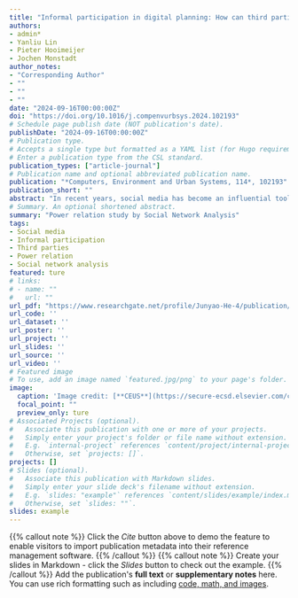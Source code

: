 ```yaml
---
title: "Informal participation in digital planning: How can third parties use social media to shift power relations in planning?"
authors:
- admin*
- Yanliu Lin
- Pieter Hooimeijer
- Jochen Monstadt
author_notes:
- "Corresponding Author"
- ""
- ""
- ""
date: "2024-09-16T00:00:00Z"
doi: "https://doi.org/10.1016/j.compenvurbsys.2024.102193"
# Schedule page publish date (NOT publication's date).
publishDate: "2024-09-16T00:00:00Z"
# Publication type.
# Accepts a single type but formatted as a YAML list (for Hugo requirements).
# Enter a publication type from the CSL standard.
publication_types: ["article-journal"]
# Publication name and optional abbreviated publication name.
publication: "*Computers, Environment and Urban Systems, 114*, 102193"
publication_short: ""
abstract: "In recent years, social media has become an influential tool for engaging various participants and facilitating inclusivity in digital planning. While many studies highlight local governments' use of social media for formal participation, limited research assesses its impact on power dynamics in informal participation. This study aims to fill the gap by identifying key features of social media that facilitate informal participation and applying Castells' four forms of network power to understand power dynamics among civil society, journalism, citizens, and governments in planning processes. It also develops a novel mixed-methods approach that combines social media scraping, social network analysis (SNA), semi-structured interviews, and field observation. This approach is applied to investigate the Enning Road regeneration project in Guangzhou as a case study. Analyzing data from China's Weibo, the study reveals network disputes across three dimensions: graph, community, and network statistics. Hyperlink-Induced Topic Search (HITS) and community detection results suggest that civil society and journalism have substantial networked power as they strategically utilize social media to promote collaboration, mobilize citizens, and foster communities. They also excise network-making power by switching online and offline networks, thereby transmitting online debate to a wide range of audiences and compelling local governments to shift planning priorities from demolitions to preservation."
# Summary. An optional shortened abstract.
summary: "Power relation study by Social Network Analysis"
tags:
- Social media
- Informal participation
- Third parties
- Power relation
- Social network analysis
featured: ture
# links:
# - name: ""
#   url: ""
url_pdf: "https://www.researchgate.net/profile/Junyao-He-4/publication/384113463_Informal_participation_in_digital_planning_How_can_third_parties_use_social_media_to_shift_power_relations_in_planning/links/66eb50596b101f6fa4f0acd7/Informal-participation-in-digital-planning-How-can-third-parties-use-social-media-to-shift-power-relations-in-planning.pdf?origin=publicationDetail&_sg%5B0%5D=58-WrZveMNTIowQ7xaeC5yghRjmz5-8JKTU1USEzbGxFLScGipnSmdaMYCK4JRkzoj5mShNUlA6jDDaAEUXqkQ.0BfZMSuwAk0X5vXMjMf-zw9v2UivU7fRpWDUqU1gcpOukloh5O4SDzBkYl4K9DBvIzIHR_1ZgJjehdWXzSs33w&_sg%5B1%5D=9fgBUMe70kEf9Y-xNK621qdo75hOt3GRppAs4pH13wvETCr7AAx-o-Vp0WTw4OcHpsJ-Ph1TAnEOHkAAWZL2pOBvGC-q2RnUacROAbE2tNI7.0BfZMSuwAk0X5vXMjMf-zw9v2UivU7fRpWDUqU1gcpOukloh5O4SDzBkYl4K9DBvIzIHR_1ZgJjehdWXzSs33w&_iepl=&_rtd=eyJjb250ZW50SW50ZW50IjoibWFpbkl0ZW0ifQ%3D%3D&_tp=eyJjb250ZXh0Ijp7ImZpcnN0UGFnZSI6InB1YmxpY2F0aW9uIiwicGFnZSI6InB1YmxpY2F0aW9uIiwicHJldmlvdXNQYWdlIjoicHJvZmlsZSIsInBvc2l0aW9uIjoicGFnZUhlYWRlciJ9fQ"
url_code: ''
url_dataset: ''
url_poster: ''
url_project: ''
url_slides: ''
url_source: ''
url_video: ''
# Featured image
# To use, add an image named `featured.jpg/png` to your page's folder. 
image:
  caption: 'Image credit: [**CEUS**](https://secure-ecsd.elsevier.com/covers/80/Tango2/large/01989715.jpg)'
  focal_point: ""
  preview_only: ture
# Associated Projects (optional).
#   Associate this publication with one or more of your projects.
#   Simply enter your project's folder or file name without extension.
#   E.g. `internal-project` references `content/project/internal-project/index.md`.
#   Otherwise, set `projects: []`.
projects: []
# Slides (optional).
#   Associate this publication with Markdown slides.
#   Simply enter your slide deck's filename without extension.
#   E.g. `slides: "example"` references `content/slides/example/index.md`.
#   Otherwise, set `slides: ""`.
slides: example
---
```

{{% callout note %}}
Click the *Cite* button above to demo the feature to enable visitors to import publication metadata into their reference management software.
{{% /callout %}}
{{% callout note %}}
Create your slides in Markdown - click the *Slides* button to check out the example.
{{% /callout %}}
Add the publication's **full text** or **supplementary notes** here. You can use rich formatting such as including [code, math, and images](https://docs.hugoblox.com/content/writing-markdown-latex/).
